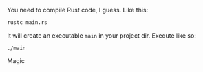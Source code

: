 You need to compile Rust code, I guess. Like this:

```bash
rustc main.rs
```

It will create an executable `main` in your project dir. Execute like so:

```
./main
```

Magic
